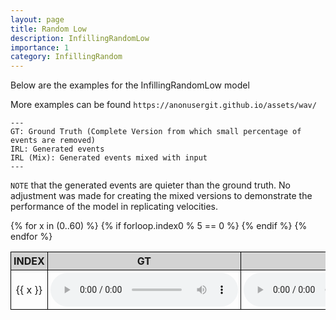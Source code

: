 ```yaml
---
layout: page
title: Random Low
description: InfillingRandomLow
importance: 1
category: InfillingRandom
---
```


Below are the examples for the InfillingRandomLow model

More examples can be found `https://anonusergit.github.io/assets/wav/`


    ---
    GT: Ground Truth (Complete Version from which small percentage of events are removed)
    IRL: Generated events
    IRL (Mix): Generated events mixed with input
    ---


`NOTE` that the generated events are quieter than the ground truth. No adjustment was made for creating the mixed versions to demonstrate the performance of the model in replicating velocities. 


<style>
table {
  border-collapse: collapse;
  width: 100%;
}

th, td {
  border: 1px solid black;
  padding: 4px;
  text-align: center;
  width: 10%;
}

th {
  background-color: lightgray;
}
</style>

<table>
  <thead>
    <tr>
      <th>INDEX</th>
      <th>GT</th>
      <th>IRL</th>
      <th>IRL (Mix)</th>
    </tr>
  </thead>
  <tbody>
    {% for x in (0..60) %}
      {% if forloop.index0 % 5 == 0 %}
    <tr>
      <td>{{ x }}</td>
      <td><audio controls><source src="{{ site.baseurl }}/assets/wav/InfillingRandomLow/{{ x }}_A_target.wav"></audio></td>
      <td><audio controls><source src="{{ site.baseurl }}/assets/wav/InfillingRandomLow/{{ x }}_B_irl_prd.wav"></audio></td>
      <td><audio controls><source src="{{ site.baseurl }}/assets/wav/InfillingRandomLow/{{ x }}_C_irl_mix.wav"></audio></td>
    </tr>
      {% endif %}
    {% endfor %}
  </tbody>
</table>





